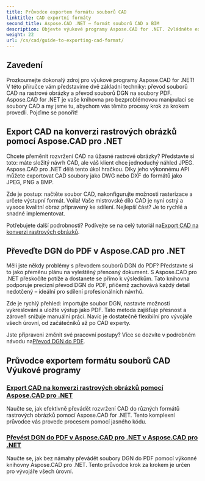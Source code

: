 ```yaml
---
title: Průvodce exportem formátu souborů CAD
linktitle: CAD exportní formáty
second_title: Aspose.CAD .NET – formát souborů CAD a BIM
description: Objevte výukové programy Aspose.CAD for .NET. Zvládněte export souborů CAD, převod CAD na rastrové obrázky a transformaci DGN do PDF bez námahy.
weight: 22
url: /cs/cad/guide-to-exporting-cad-format/
---
```

## Zavedení

Prozkoumejte dokonalý zdroj pro výukové programy Aspose.CAD for .NET! V této příručce vám představíme dvě základní techniky: převod souborů CAD na rastrové obrázky a převod souborů DGN na soubory PDF. Aspose.CAD for .NET je vaše knihovna pro bezproblémovou manipulaci se soubory CAD a my jsme tu, abychom vás těmito procesy krok za krokem provedli. Pojďme se ponořit!

## Export CAD na konverzi rastrových obrázků pomocí Aspose.CAD pro .NET  
Chcete přeměnit rozvržení CAD na úžasné rastrové obrázky? Představte si toto: máte složitý návrh CAD, ale váš klient chce jednoduchý náhled JPEG. Aspose.CAD pro .NET dělá tento úkol hračkou. Díky jeho výkonnému API můžete exportovat CAD soubory jako DWG nebo DXF do formátů jako JPEG, PNG a BMP.  

Zde je postup: načtěte soubor CAD, nakonfigurujte možnosti rasterizace a určete výstupní formát. Voila! Vaše mistrovské dílo CAD je nyní ostrý a vysoce kvalitní obraz připravený ke sdílení. Nejlepší část? Je to rychlé a snadné implementovat.  

 Potřebujete další podrobnosti? Podívejte se na celý tutoriál na[Export CAD na konverzi rastrových obrázků](./export-cad-to-raster-image-conversion/).  

## Převeďte DGN do PDF v Aspose.CAD pro .NET  
Měli jste někdy problémy s převodem souborů DGN do PDF? Představte si to jako přeměnu plánu na vyleštěný přenosný dokument. S Aspose.CAD pro .NET přeskočíte potíže a dostanete se přímo k výsledkům. Tato knihovna podporuje precizní převod DGN do PDF, přičemž zachovává každý detail nedotčený – ideální pro sdílení profesionálních návrhů.  

Zde je rychlý přehled: importujte soubor DGN, nastavte možnosti vykreslování a uložte výstup jako PDF. Tato metoda zajišťuje přesnost a zároveň snižuje manuální práci. Navíc je dostatečně flexibilní pro vývojáře všech úrovní, od začátečníků až po CAD experty.  

Jste připraveni změnit své pracovní postupy? Více se dozvíte v podrobném návodu na[Převod DGN do PDF](./convert-dgn-to-pdf/).  

## Průvodce exportem formátu souborů CAD Výukové programy
### [Export CAD na konverzi rastrových obrázků pomocí Aspose.CAD pro .NET](./export-cad-to-raster-image-conversion/)
Naučte se, jak efektivně převádět rozvržení CAD do různých formátů rastrových obrázků pomocí Aspose.CAD for .NET. Tento komplexní průvodce vás provede procesem pomocí jasného kódu.
### [Převést DGN do PDF v Aspose.CAD pro .NET v Aspose.CAD pro .NET](./convert-dgn-to-pdf/)
Naučte se, jak bez námahy převádět soubory DGN do PDF pomocí výkonné knihovny Aspose.CAD pro .NET. Tento průvodce krok za krokem je určen pro vývojáře všech úrovní.
